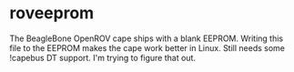 roveeprom
=========

The BeagleBone OpenROV cape ships with a blank EEPROM. Writing this file to the EEPROM makes the cape work better in Linux. Still needs some !capebus DT support. I'm trying to figure that out.
